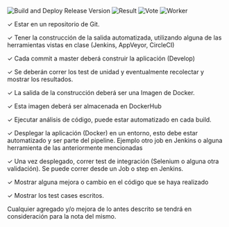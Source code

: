 ![Build and Deploy Release Version](https://github.com/lmurature/proyecto-ucc-ingsoft3/workflows/Build%20and%20Deploy%20Release%20Version/badge.svg) ![Result](https://github.com/lmurature/proyecto-ucc-ingsoft3/workflows/Result/badge.svg) ![Vote](https://github.com/lmurature/proyecto-ucc-ingsoft3/workflows/Vote/badge.svg) ![Worker](https://github.com/lmurature/proyecto-ucc-ingsoft3/workflows/Worker/badge.svg)

✓ Estar en un repositorio de Git.

✓ Tener la construcción de la salida automatizada, utilizando alguna de las herramientas vistas en clase (Jenkins, AppVeyor, CircleCI)

✓ Cada commit a master deberá construir la aplicación (Develop)

✓ Se deberán correr los test de unidad y eventualmente recolectar y mostrar los resultados.

✓ La salida de la construcción deberá ser una Imagen de Docker.

✓ Esta imagen deberá ser almacenada en DockerHub

✓ Ejecutar análisis de código, puede estar automatizado en cada build.

✓ Desplegar la aplicación (Docker) en un entorno, esto debe estar automatizado y ser parte del pipeline. Ejemplo otro job en Jenkins o alguna herramienta de las anteriormente mencionadas

✓ Una vez desplegado, correr test de integración (Selenium o alguna otra validación). Se puede correr desde un Job o step en Jenkins. 

✓ Mostrar alguna mejora o cambio en el código que se haya realizado

✓ Mostrar los test cases escritos.

Cualquier agregado y/o mejora de lo antes descrito se tendrá en consideración para la nota del mismo. 

